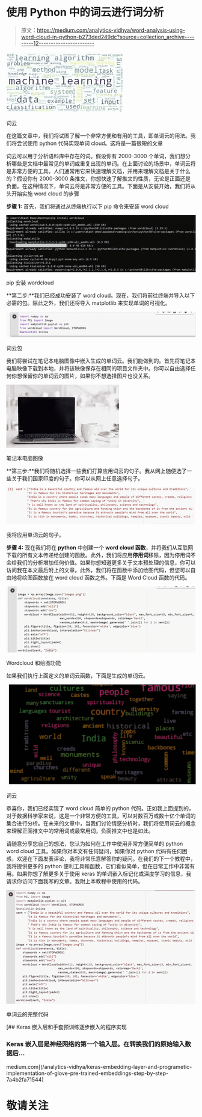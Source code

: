 # 使用 Python 中的词云进行词分析

> 原文：<https://medium.com/analytics-vidhya/word-analysis-using-word-cloud-in-python-b273ded249dc?source=collection_archive---------12----------------------->

![](img/81ffd2a130ff564732bcd463908c8507.png)

词云

在这篇文章中，我们将试图了解一个非常方便和有用的工具，即单词云的用法。我们将尝试使用 python 代码实现单词 cloud。这将是一篇很短的文章

词云可以用于分析语料库中存在的词。假设你有 2000-3000 个单词，我们想分析哪些是文档中最常见的单词或重复出现的单词。在上面讨论的场景中，单词云将是非常方便的工具。人们通常用它来快速理解文档，并用来理解文档是关于什么的？假设你有 2000-3000 条推文，你想快速了解推文的性质，无论是正面还是负面。在这种情况下，单词云将是非常方便的工具。下面是从安装开始，我们将从头开始实施 word cloud 的步骤

**步骤 1:** 首先，我们将通过从终端执行以下 pip 命令来安装 word cloud

![](img/2bf68f63fe057d2bf56c68bd868918e0.png)

pip 安装 wordcloud

**第二步:**我们已经成功安装了 word cloud。现在，我们将前往终端并导入以下必需的包。除此之外，我们还将导入 matplotlib 来实现单词的可视化。

![](img/8a98481aad449487ccfa5f3e8986c33f.png)

词云包

我们将尝试在笔记本电脑图像中嵌入生成的单词云。我们能做到的。首先将笔记本电脑映像下载到本地，并将该映像保存在相同的项目文件夹中。你可以自由选择任何你想保留你的单词云的图片，如果你不想选择图片也没关系。

![](img/32f762ca17b067afcc4155c4c9f61f58.png)

笔记本电脑图像

**第三步:**我们将随机选择一些我们打算应用词云的句子。我从网上随便选了一些关于我们国家印度的句子。你可以从网上任意选择句子。

![](img/781c7817a4bc569afcc3dadc030f360c.png)

我将应用单词云的句子。

**步骤 4:** 现在我们将在 **python** 中创建一个 **word cloud 函数**，并将我们从互联网下载的所有文本传递给创建的函数。此外，我们将应用**停用词**移除，因为停用词不会给我们的分析增加任何价值。如果你想知道更多关于文本预处理的信息，你可以访问我在本文最后附上的文章。此外，我们将在函数中添加绘图代码，但您可以自由地将绘图函数放在 word cloud 函数之外。下面是 Word Cloud 函数的代码。

![](img/35e9eb553314228fd21d69c337438cd7.png)

Wordcloud 和绘图功能

如果我们执行上面定义的单词云函数，下面是生成的单词云。

![](img/ef2c9b3700d11e024702d46419882e59.png)

词云

恭喜你，我们已经实现了 word cloud 简单的 python 代码。正如我上面提到的，对于数据科学家来说，这是一个非常方便的工具，可以对数百万或数十亿个单词的集合进行分析。在未来的文章中，当我们讨论情感分析时，我们将使用词云的概念来理解正面推文中的常用词或最常用词，负面推文中也是如此。

请随意分享您自己的想法，您认为如何在工作中使用非常方便简单的 python word cloud 工具。如果你对本文有任何疑问，如果你对 python 代码有任何困惑，欢迎在下面发表评论，我将非常乐意解答你的疑问。在我们的下一个教程中，我将提供更多的 python 便利工具和函数，它们看似简单，但在日常工作中非常有用。如果你想了解更多关于使用 keras 的单词嵌入标记化或深度学习的信息，我请求你访问下面我写的文章。我附上本教程中使用的代码。

![](img/b2dd44370166529477c201f26737798f.png)

单词云的完整代码

[](/analytics-vidhya/keras-embedding-layer-and-programetic-implementation-of-glove-pre-trained-embeddings-step-by-step-7a4b2fa71544) [## Keras 嵌入层和手套预训练逐步嵌入的程序实现

### Keras 嵌入层是神经网络的第一个输入层。在转换我们的原始输入数据后…

medium.com](/analytics-vidhya/keras-embedding-layer-and-programetic-implementation-of-glove-pre-trained-embeddings-step-by-step-7a4b2fa71544) 

# 敬请关注